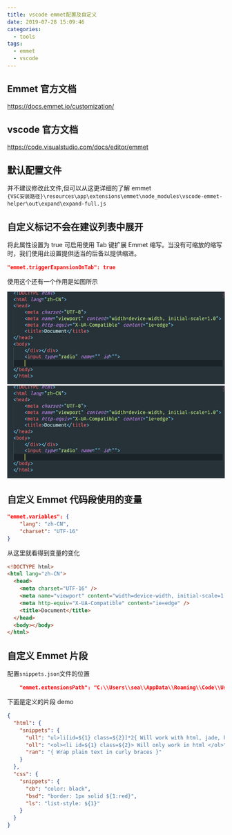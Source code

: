 ```yaml
---
title: vscode emmet配置及自定义
date: 2019-07-28 15:09:46
categories:
  - tools
tags:
  - emmet
  - vscode
---
```


## Emmet 官方文档

<https://docs.emmet.io/customization/>

## vscode 官方文档

<https://code.visualstudio.com/docs/editor/emmet>

## 默认配置文件

并不建议修改此文件,但可以从这更详细的了解 emmet  
`{VSC安装路径}\resources\app\extensions\emmet\node_modules\vscode-emmet-helper\out\expand\expand-full.js`

## 自定义标记不会在建议列表中展开

将此属性设置为 true 可启用使用 Tab 键扩展 Emmet 缩写。当没有可缩放的缩写时，我们使用此设置提供适当的后备以提供缩进。

```json
"emmet.triggerExpansionOnTab": true
```

使用这个还有一个作用是如图所示

![alt](./vscode-emmet配置及自定义/tab1.gif '开启时')  
![alt](./vscode-emmet配置及自定义/tab2.gif '关闭时')

## 自定义 Emmet 代码段使用的变量

```json
"emmet.variables": {
    "lang": "zh-CN",
    "charset": "UTF-16"
}
```

从这里就看得到变量的变化

```html
<!DOCTYPE html>
<html lang="zh-CN">
  <head>
    <meta charset="UTF-16" />
    <meta name="viewport" content="width=device-width, initial-scale=1.0" />
    <meta http-equiv="X-UA-Compatible" content="ie=edge" />
    <title>Document</title>
  </head>
  <body></body>
</html>
```

## 自定义 Emmet 片段

配置`snippets.json`文件的位置

```json
    "emmet.extensionsPath": "C:\\Users\\sea\\AppData\\Roaming\\Code\\User\\"  /*这里写自己放的文件夹(是文件夹,不是文件)*/
```

下面是定义的片段 demo

```json
{
  "html": {
    "snippets": {
      "ull": "ul>li[id=${1} class=${2}]*2{ Will work with html, jade, haml and slim }",
      "oll": "<ol><li id=${1} class=${2}> Will only work in html </ol>",
      "ran": "{ Wrap plain text in curly braces }"
    }
  },
  "css": {
    "snippets": {
      "cb": "color: black",
      "bsd": "border: 1px solid ${1:red}",
      "ls": "list-style: ${1}"
    }
  }
}
```
